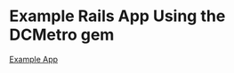# Example Rails App Using the DCMetro gem

[Example App](https://fathomless-reef-6180.herokuapp.com/)
